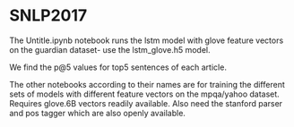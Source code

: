 # SNLP2017

The Untitle.ipynb notebook runs the lstm model with glove feature vectors on the guardian dataset- use the lstm_glove.h5 model.

We find the p@5 values for top5 sentences of each article.

The other notebooks according to their names are for training the different sets of models with different feature vectors on the mpqa/yahoo dataset. Requires glove.6B vectors readily available. Also need the stanford parser and pos tagger which are also openly available.
